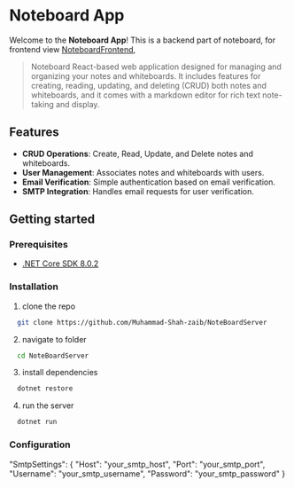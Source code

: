# Noteboard App

Welcome to the **Noteboard App**! This is a backend part of noteboard, for frontend view [NoteboardFrontend](https://github.com/Muhammad-Shah-zaib/NoteBoard), 

> Noteboard React-based web application designed for managing and organizing your notes and whiteboards. It includes features for creating, reading, updating, and deleting (CRUD) both notes and whiteboards, and it comes with a markdown editor for rich text note-taking and display.

## Features

- **CRUD Operations**: Create, Read, Update, and Delete notes and whiteboards.
- **User Management**: Associates notes and whiteboards with users.
- **Email Verification**: Simple authentication based on email verification.
- **SMTP Integration**: Handles email requests for user verification.

## Getting started

### Prerequisites

- [.NET Core SDK 8.0.2](https://dotnet.microsoft.com/download/dotnet/8.0)

### Installation

 1. clone the repo
``` bash
  git clone https://github.com/Muhammad-Shah-zaib/NoteBoardServer
```
2. navigate to folder
``` bash
  cd NoteBoardServer
```
3. install dependencies
``` bash
  dotnet restore
```
4. run the server
``` bash
  dotnet run
```


### Configuration

"SmtpSettings": {
  "Host": "your_smtp_host",
  "Port": "your_smtp_port",
  "Username": "your_smtp_username",
  "Password": "your_smtp_password"
}
